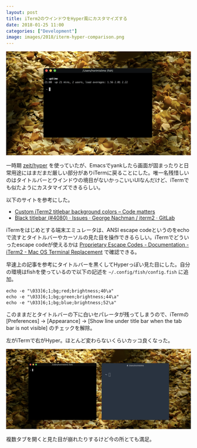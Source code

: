 ```yaml
---
layout: post
title: iTerm2のウインドウをHyper風にカスタマイズする
date: 2018-01-25 11:00
categories: ["Development"]
image: images/2018/iterm-hyper-comparison.png
---
```


![Customized iTerm title bar](/images/2018/cool-iterm-titlebar.png)

一時期 [zeit/hyper](https://github.com/zeit/hyper) を使っていたが、Emacsでyankしたら画面が固まったりと日常用途にはまだまだ厳しい部分がありiTermに戻ることにした。唯一名残惜しいのはタイトルバーとウインドウの境目がないかっこいいUIなんだけど、iTermでも似たようにカスタマイズできるらしい。

以下のサイトを参考にした。

- [Custom iTerm2 titlebar background colors – Code matters](https://codematters.blog/custom-iterm2-titlebar-background-colors-a088c6f2ec60)
- [Black titlebar (#4080) · Issues · George Nachman / iterm2 · GitLab](https://gitlab.com/gnachman/iterm2/issues/4080)

iTermをはじめとする端末エミュレータは、ANSI escape codeというのをechoで流すとタイトルバーやカーソルの見た目を操作できるらしい。iTermでどういったescape codeが使えるかは [Proprietary Escape Codes - Documentation - iTerm2 - Mac OS Terminal Replacement](https://www.iterm2.com/documentation/2.1/documentation-escape-codes.html) で確認できる。

早速上の記事を参考にタイトルバーを黒くしてHyperっぽい見た目にした。自分の環境はfishを使っているので以下の記述を `~/.config/fish/config.fish` に追加。

```
echo -e "\033]6;1;bg;red;brightness;40\a"
echo -e "\033]6;1;bg;green;brightness;44\a"
echo -e "\033]6;1;bg;blue;brightness;52\a"
```

このままだとタイトルバーの下に白いセパレータが残ってしまうので、iTermの [Preferences] → [Appearance] → [Show line under title bar when the tab bar is not visible] のチェックを解除。

左がiTermで右がHyper。ほとんど変わらないくらいカッコ良くなった。

![Customized iTerm and Hyper](/images/2018/iterm-hyper-comparison.png)

複数タブを開くと見た目が崩れたりするけど今の所とても満足。
